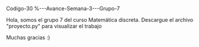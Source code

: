Codigo-30 %---Avance-Semana-3---Grupo-7

Hola, somos el grupo 7 del curso Matemática discreta. 
Descargue el archivo "proyecto.py" para visualizar el trabajo

Muchas gracias :)
